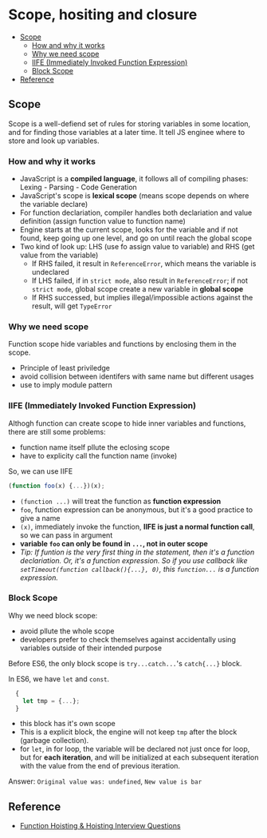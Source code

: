 # Scope, hositing and closure <!-- omit in toc -->
- [Scope](#scope)
  - [How and why it works](#how-and-why-it-works)
  - [Why we need scope](#why-we-need-scope)
  - [IIFE (Immediately Invoked Function Expression)](#iife-immediately-invoked-function-expression)
  - [Block Scope](#block-scope)
- [Reference](#reference)

## Scope
Scope is a well-defiend set of rules for  storing variables in some location, and for finding those variables at a later time. It tell JS enginee where to store and look up variables.
### How and why it works
- JavaScript is a **compiled language**, it follows all of compiling phases: Lexing - Parsing - Code Generation
- JavaScript's scope is **lexical scope** (means scope depends on where the variable declare)
- For function declariation, compiler handles both declariation and value definition (assign function value to function name)
- Engine starts at the current scope, looks for the variable and if not found, keep going up one level, and go on until reach the global scope
- Two kind of look up: LHS (use fo assign value to variable) and RHS (get value from the variable)
  - If RHS failed, it result in `ReferenceError`, which means the variable is undeclared
  - If LHS failed, if in `strict mode`, also result in `ReferenceError`; if not `strict mode`, global scope create a new variable in **global scope**
  - If RHS successed, but implies illegal/impossible actions against the result, will get `TypeError`

### Why we need scope
Function scope hide variables and functions by enclosing them in the scope.
- Principle of least priviledge
- avoid collision between identifers with same name but different usages
- use to imply module pattern

### IIFE (Immediately Invoked Function Expression)
Althogh function can create scope to hide inner variables and functions, there are still some problems:
- function name itself pllute the eclosing scope
- have to explicity call the function name (invoke)

So, we can use IIFE
```javascript
(function foo(x) {...})(x);
```
- `(function ...)` will treat the function as **function expression**
- `foo`, function expression can be anonymous, but it's a good practice to give a name
- `(x)`, immediately invoke the function, **IIFE is just a normal function call**, so we can pass in argument
- **variable `foo` can only be found in `...`, not in outer scope**
- *Tip: If funtion is the very first thing in the statement, then it's a function declariation. Or, it's a function expression. So if you use callback like `setTimeout(function callback(){...}, 0)`, this `function...` is a function expression.*

### Block Scope
Why we need block scope:
- avoid pllute the whole scope
- developers prefer to check themselves against accidentally using variables outside of their intended purpose

Before ES6, the only block scope is `try...catch...`'s `catch{...}` block.

In ES6, we have `let` and `const`.
```javascript
  {
    let tmp = {...};
  }
```
- this block has it's own scope
- This is a explicit block, the engine will not keep `tmp` after the block (garbage collection).
- for `let`, in for loop, the variable will be declared not just once for loop, but for **each iteration**, and will be initialized at each subsequent iteration with the value from the  end of previous iteration.

Answer: `Original value was: undefined`, `New value is bar`
## Reference
- [Function Hoisting & Hoisting Interview Questions](https://medium.freecodecamp.org/function-hoisting-hoisting-interview-questions-b6f91dbc2be8)
